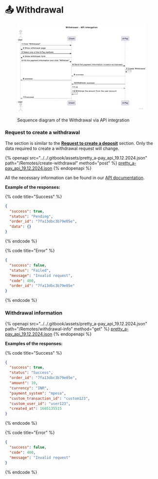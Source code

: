 # 📤 Withdrawal

<figure><img src="../../.gitbook/assets/image (28).png" alt=""><figcaption><p>Sequence diagram of the Withdrawal via API integration</p></figcaption></figure>

### Request to create a withdrawal

The section is similar to the [**Request to create a deposit**](withdrawal.md#request-to-create-a-withdrawal) section. Only the data required to create a withdrawal request will change.

{% openapi src="../../.gitbook/assets/pretty_a-pay_api_19.12.2024.json" path="/Remotes/create-withdrawal" method="post" %}
[pretty_a-pay_api_19.12.2024.json](../../.gitbook/assets/pretty_a-pay_api_19.12.2024.json)
{% endopenapi %}

All the necessary information can be found in our [API documentation](https://api.a-pay.one/#tag/Withdrawal/paths/~1Remotes~1create-withdrawal/post).

**Example of the responses:**

{% code title="Success" %}
```json
{
  "success": true,
  "status": "Pending",
  "order_id": "7fa13dbc3b79e05e",
  "data": {}
}
```
{% endcode %}

{% code title="Error" %}
```json
{
  "success": false,
  "status": "Failed",
  "message": "Invalid request",
  "code": 400,
  "order_id": "7fa13dbc3b79e05e"
}
```
{% endcode %}

### Withdrawal information

{% openapi src="../../.gitbook/assets/pretty_a-pay_api_19.12.2024.json" path="/Remotes/withdrawal-info" method="get" %}
[pretty_a-pay_api_19.12.2024.json](../../.gitbook/assets/pretty_a-pay_api_19.12.2024.json)
{% endopenapi %}

**Examples of the responses:**

{% code title="Success" %}
```json
{
  "success": true,
  "status": "Success",
  "order_id": "7fa13dbc3b79e05e",
  "amount": 10,
  "currency": "INR",
  "payment_system": "mpesa",
  "custom_transaction_id": "custom123",
  "custom_user_id": "user123",
  "created_at": 1665135515
}
```
{% endcode %}

{% code title="Error" %}
```json
{
  "success": false,
  "code": 400,
  "message": "Invalid request"
}
```
{% endcode %}
